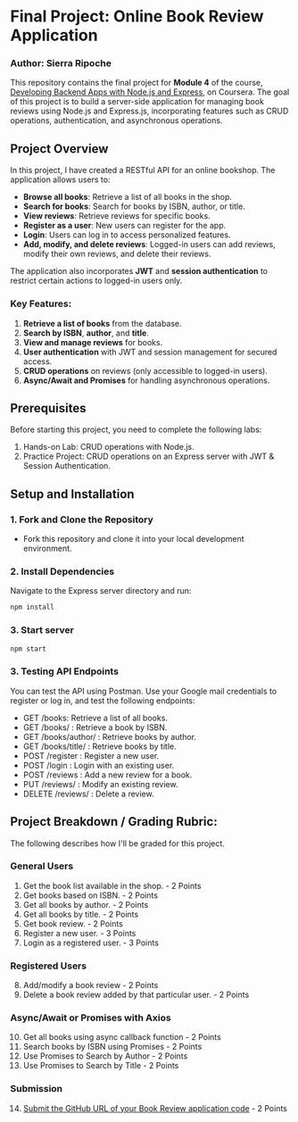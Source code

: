 # Final Project: Online Book Review Application
### Author: Sierra Ripoche

This repository contains the final project for **Module 4** of the course, [Developing Backend Apps with Node.js and Express](https://www.coursera.org/learn/developing-backend-apps-with-nodejs-and-express/home/module/4), on Coursera. The goal of this project is to build a server-side application for managing book reviews using Node.js and Express.js, incorporating features such as CRUD operations, authentication, and asynchronous operations.

## Project Overview

In this project, I have created a RESTful API for an online bookshop. The application allows users to:

- **Browse all books**: Retrieve a list of all books in the shop.
- **Search for books**: Search for books by ISBN, author, or title.
- **View reviews**: Retrieve reviews for specific books.
- **Register as a user**: New users can register for the app.
- **Login**: Users can log in to access personalized features.
- **Add, modify, and delete reviews**: Logged-in users can add reviews, modify their own reviews, and delete their reviews.

The application also incorporates **JWT** and **session authentication** to restrict certain actions to logged-in users only.

### Key Features:

1. **Retrieve a list of books** from the database.
2. **Search by ISBN**, **author**, and **title**.
3. **View and manage reviews** for books.
4. **User authentication** with JWT and session management for secured access.
5. **CRUD operations** on reviews (only accessible to logged-in users).
6. **Async/Await and Promises** for handling asynchronous operations.

## Prerequisites

Before starting this project, you need to complete the following labs:
1. Hands-on Lab: CRUD operations with Node.js.
2. Practice Project: CRUD operations on an Express server with JWT & Session Authentication.

## Setup and Installation

### 1. Fork and Clone the Repository

- Fork this repository and clone it into your local development environment.

### 2. Install Dependencies

Navigate to the Express server directory and run:

```bash
npm install

```
### 3. Start server
```bash
npm start
```
### 3. Testing API Endpoints
You can test the API using Postman. Use your Google mail credentials to register or log in, and test the following endpoints:

- GET /books: Retrieve a list of all books.
- GET /books/ :  Retrieve a book by ISBN.
- GET /books/author/ : Retrieve books by author.
- GET /books/title/ : Retrieve books by title.
- POST /register : Register a new user.
- POST /login : Login with an existing user.
- POST /reviews : Add a new review for a book.
- PUT /reviews/ : Modify an existing review.
- DELETE /reviews/ : Delete a review.

## Project Breakdown / Grading Rubric: 
The following describes how I'll be graded for this project.

### General Users
  1. Get the book list available in the shop. - 2 Points
  2. Get books based on ISBN. - 2 Points
  3. Get all books by author. - 2 Points
  4. Get all books by title. - 2 Points
  5. Get book review. - 2 Points
  6. Register a new user. - 3 Points
  7. Login as a registered user. - 3 Points

### Registered Users
  8. Add/modify a book review - 2 Points
  9. Delete a book review added by that particular user. - 2 Points

### Async/Await or Promises with Axios
  10. Get all books using async callback function - 2 Points
  11. Search books by ISBN using Promises - 2 Points
  12. Use Promises to Search by Author - 2 Points
  13. Use Promises to Search by Title - 2 Points


### Submission
  14. [Submit the GitHub URL of your Book Review application code](https://github.com/SiRipo92/nodeJSFinalProject) - 2 Points
